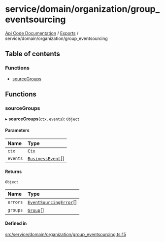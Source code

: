 # service/domain/organization/group\_eventsourcing
 
[Api Code Documentation](../README.md) / [Exports](../modules.md) / service/domain/organization/group\_eventsourcing

## Table of contents

### Functions

- [sourceGroups](service_domain_organization_group_eventsourcing.md#sourcegroups)

## Functions

### sourceGroups

▸ **sourceGroups**(`ctx`, `events`): `Object`

#### Parameters

| Name | Type |
| :------ | :------ |
| `ctx` | [`Ctx`](../interfaces/lib_ctx.Ctx.md) |
| `events` | [`BusinessEvent`](service_domain_business_event.md#businessevent)[] |

#### Returns

`Object`

| Name | Type |
| :------ | :------ |
| `errors` | [`EventSourcingError`](../classes/service_domain_errors_event_sourcing_error.EventSourcingError.md)[] |
| `groups` | [`Group`](../interfaces/service_domain_organization_group.Group.md)[] |

#### Defined in

[src/service/domain/organization/group_eventsourcing.ts:15](https://github.com/openkfw/TruBudget/blob/2e43ea7/api/src/service/domain/organization/group_eventsourcing.ts#L15)
